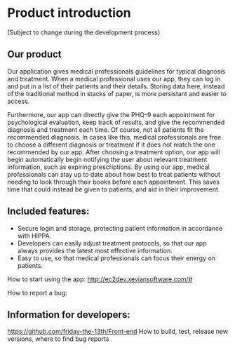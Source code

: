 # Product introduction

(Subject to change during the development process)
## Our product
Our application gives medical professionals guidelines for typical diagnosis and treatment. When a medical professional uses our app, they can log in and put in a list of their patients and their details. Storing data here, instead of the traditional method in stacks of paper, is more persistant and easier to access. 

Furthermore, our app can directly give the PHQ-9 each appointment for psychological evaluation, keep track of results, and give the recommended diagnosis and treatment each time. Of course, not all patients fit the recommended diagnosis. In cases like this, medical professionals are free to choose a different diagnosis or treatment if it does not match the one recommended by our app. After choosing a treatment option, our app will begin automatically begin notifying the user about relevant treatment information, such as expiring prescriptions. By using our app, medical professionals can stay up to date about how best to treat patients without needing to look through their books before each appointment. This saves time that could instead be given to patients, and aid in their improvement. 

## Included features:
- Secure login and storage, protecting patient information in accordance with HIPPA.
- Developers can easily adjust treatment protocols, so that our app always provides the latest most effective information. 
- Easy to use, so that medical professionals can focus their energy on patients. 

How to start using the app: http://ec2dev.xeviansoftware.com/#

How to report a bug:

## Information for developers:
https://github.com/friday-the-13th/Front-end
How to build, test, release new versions, where to find bug reports
